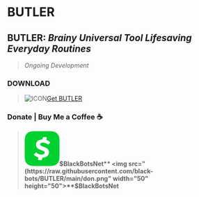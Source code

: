 # BUTLER
## **BUTLER**: *Brainy Universal Tool Lifesaving Everyday Routines*
> *Ongoing Development*

### DOWNLOAD
> ![ICON](https://raw.githubusercontent.com/black-bots/BUTLER/main/-.ico)[Get BUTLER](https://drive.google.com/file/d/1IqHjwB7ZkwOYyaTMohQDWSjHdOaTSNnd/)

### Donate | Buy Me a Coffee ☕
> ![](https://raw.githubusercontent.com/black-bots/BUTLER/main/don.png)**$BlackBotsNet**
> <img src="(https://raw.githubusercontent.com/black-bots/BUTLER/main/don.png" width="50" height="50">**$BlackBotsNet**
